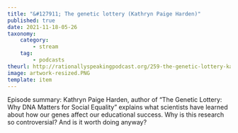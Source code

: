 ```yaml
---
title: "&#127911; The genetic lottery (Kathryn Paige Harden)"
published: true
date: 2021-11-18-05-26
taxonomy:
    category:
        - stream
    tag:
        - podcasts
theurl: http://rationallyspeakingpodcast.org/259-the-genetic-lottery-kathryn-paige-harden
image: artwork-resized.PNG
template: item
---
```


Episode summary: Kathryn Paige Harden, author of &ldquo;The Genetic Lottery: Why DNA Matters for Social Equality&rdquo; explains what scientists have learned about how our genes affect our educational success. Why is this research so controversial? And is it worth doing anyway?
